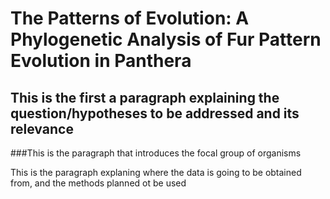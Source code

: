 # The Patterns of Evolution: A Phylogenetic Analysis of Fur Pattern Evolution in Panthera

## This is the first a paragraph explaining the question/hypotheses to be addressed and its relevance


###This is the paragraph that introduces the focal group of organisms 


This is the paragraph explaning where the data is going to be obtained from, and the methods planned ot be used
